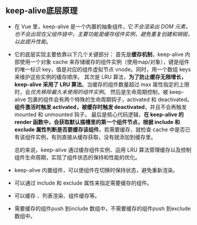## keep-alive底层原理
- 在 Vue 里，keep-alive 是一个内置的抽象组件，它*不会渲染出 DOM 元素，也不会出现在父组件链中，主要功能是缓存组件实例，避免重复创建和销毁，以此提升性能*。
- 它的底层实现主要依靠以下几个关键部分：
    首先是**缓存机制**，keep-alive 内部使用一个对象 cache 来存储缓存的组件实例（使用map/对象），键是组件的唯一标识 key，值是对应的组件虚拟节点 vnode。同时，用一个数组 keys 来维护这些实例的缓存顺序。
    其次是 LRU 算法，**为了防止缓存无限增长，keep-alive 采用了 LRU 算法**。当缓存的组件数量超过 max 属性指定的上限时，会*优先移除最久未使用的组件实例*。
    然后是生命周期控制，被 keep-alive 包裹的组件会有两个特殊的生命周期钩子，activated 和 deactivated。**组件激活时触发 activated，被缓存时触发 deactivated**，并且不会再触发 mounted 和 unmounted 钩子。
    最后是核心代码逻辑，**在 keep-alive 的 render 函数中，会获取默认插槽里的第一个组件节点，根据 include 和 exclude 属性判断是否要缓存该组件**。若需要缓存，就检查 cache 中是否已有该组件实例，有则直接从缓存获取，没有就添加到缓存里。

    总的来说，keep-alive 通过缓存组件实例、运用 LRU 算法管理缓存以及控制组件生命周期，实现了组件状态的保持和性能的优化。

- keep-alive 内置组件，可以使组件在切换时保持状态，避免重新渲染。
- 可以通过 include 和 exclude 属性来指定需要缓存的组件。
- 可以缓存 <router-view>、列表渲染、组件缓存等。
- 需要缓存的组件push 到include 数组中，不需要缓存的组件push 到exclude 数组中。